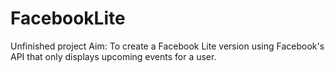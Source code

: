 # FacebookLite
Unfinished project
Aim: To create a Facebook Lite version using Facebook's API that only displays upcoming events for a user. 
